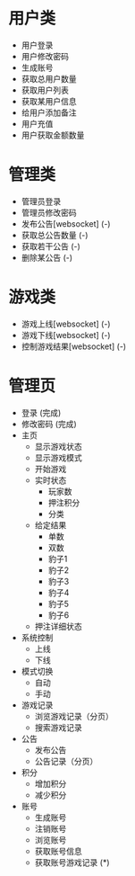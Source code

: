 # 用户类
- 用户登录
- 用户修改密码
- 生成账号
- 获取总用户数量
- 获取用户列表
- 获取某用户信息
- 给用户添加备注
- 用户充值
- 用户获取金额数量

# 管理类
- 管理员登录
- 管理员修改密码
- 发布公告[websocket] (-)
- 获取总公告数量 (-)
- 获取若干公告 (-)
- 删除某公告 (-)

# 游戏类
- 游戏上线[websocket] (-)
- 游戏下线[websocket] (-)
- 控制游戏结果[websocket] (-)

# 管理页
- 登录 (完成)
- 修改密码 (完成)
- 主页
  - 显示游戏状态
  - 显示游戏模式
  - 开始游戏
  - 实时状态
    - 玩家数
    - 押注积分
    - 分类
  - 给定结果
    - 单数
    - 双数
    - 豹子1
    - 豹子2
    - 豹子3
    - 豹子4
    - 豹子5
    - 豹子6
  - 押注详细状态
- 系统控制
  - 上线
  - 下线
- 模式切换
  - 自动
  - 手动
- 游戏记录
  - 浏览游戏记录（分页）
  - 搜索游戏记录
- 公告
  - 发布公告
  - 公告记录（分页）
- 积分
  - 增加积分
  - 减少积分
- 账号
  - 生成账号
  - 注销账号
  - 浏览账号
  - 获取账号信息
  - 获取账号游戏记录 (*)
